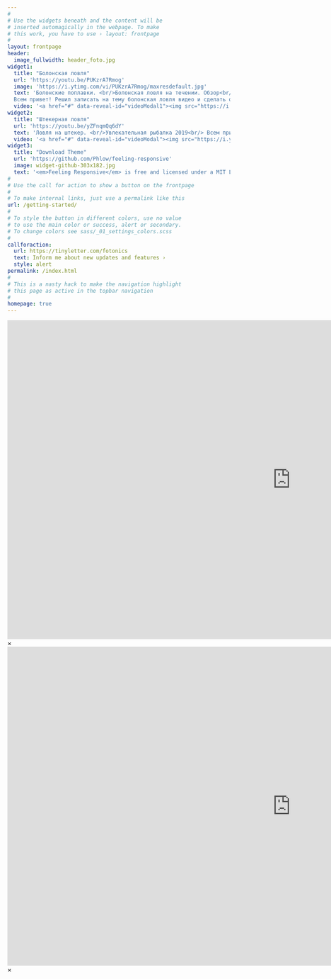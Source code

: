```yaml
---
#
# Use the widgets beneath and the content will be
# inserted automagically in the webpage. To make
# this work, you have to use › layout: frontpage
#
layout: frontpage
header:
  image_fullwidth: header_foto.jpg
widget1:
  title: "Болонская ловля"
  url: 'https://youtu.be/PUKzrA7Rmog'
  image: 'https://i.ytimg.com/vi/PUKzrA7Rmog/maxresdefault.jpg'
  text: 'Болонские поплавки. <br/>Болонская ловля на течении. Обзор<br/>
  Всем привет! Решил записать на тему болонская ловля видео и сделать обзор про болонские поплавки, какие есть в моем арсенале...'
  video: '<a href="#" data-reveal-id="videoModal1"><img src="https://i.ytimg.com/vi/PUKzrA7Rmog/maxresdefault.jpg" width="302" height="182" alt="Болонская ловля"/></a>'
widget2:
  title: "Штекерная ловля"
  url: 'https://youtu.be/yZFnqmQq6dY'
  text: 'Ловля на штекер. <br/>Увлекательная рыбалка 2019<br/> Всем привет! В этот раз штекерная ловля, расскажу и покажу мои оснастки. ловля на штекер увлекательная рыбалка. Всем рекомендую рыбалка именно на поплавок и именно ловля на штекерную удочку...'
  video: '<a href="#" data-reveal-id="videoModal"><img src="https://i.ytimg.com/vi/yZFnqmQq6dY/maxresdefault.jpg" width="302" height="182" alt="Ловля на штекер"/></a>'
widget3:
  title: "Download Theme"
  url: 'https://github.com/Phlow/feeling-responsive'
  image: widget-github-303x182.jpg
  text: '<em>Feeling Responsive</em> is free and licensed under a MIT License. Make it your own and start building. Grab the <a href="https://github.com/Phlow/feeling-responsive/tree/bare-bones-version">Bare-Bones-Version</a> for a fresh start or learn how to use it with the <a href="https://github.com/Phlow/feeling-responsive/tree/gh-pages">education-version</a> with sample posts and images. Then tell me via Twitter <a href="http://twitter.com/phlow">@phlow</a>.'
#
# Use the call for action to show a button on the frontpage
#
# To make internal links, just use a permalink like this
url: /getting-started/
#
# To style the button in different colors, use no value
# to use the main color or success, alert or secondary.
# To change colors see sass/_01_settings_colors.scss
#
callforaction:
  url: https://tinyletter.com/fotonics
  text: Inform me about new updates and features ›
  style: alert
permalink: /index.html
#
# This is a nasty hack to make the navigation highlight
# this page as active in the topbar navigation
#
homepage: true
---
```


<div id="videoModal1" class="reveal-modal large" data-reveal="">
  <div class="flex-video widescreen vimeo" style="display: block;">
    <iframe width="1280" height="720" src="https://www.youtube.com/embed/PUKzrA7Rmog" frameborder="0" allowfullscreen></iframe>
  </div>
  <a class="close-reveal-modal">&#215;</a>
</div>
<div id="videoModal" class="reveal-modal large" data-reveal="">
  <div class="flex-video widescreen vimeo" style="display: block;">
    <iframe width="1280" height="720" src="https://www.youtube.com/embed/yZFnqmQq6dY" frameborder="0" allowfullscreen></iframe>
  </div>
  <a class="close-reveal-modal">&#215;</a>
</div>